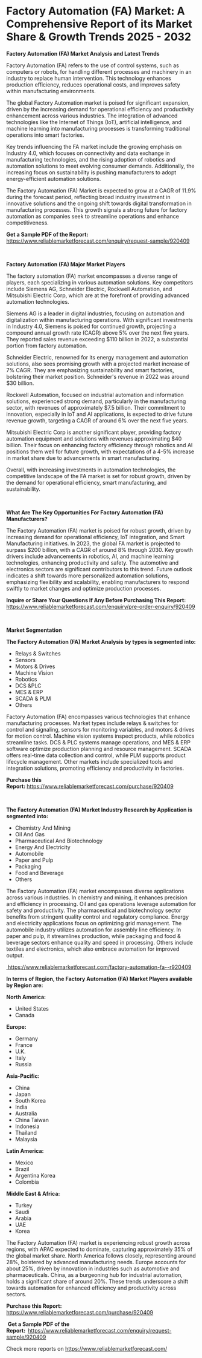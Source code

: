 <p><h1>Factory Automation (FA) Market: A Comprehensive Report of its Market Share & Growth Trends 2025 - 2032</h1></p><p><strong>Factory Automation (FA) Market Analysis and Latest Trends</strong></p>
<p><p>Factory Automation (FA) refers to the use of control systems, such as computers or robots, for handling different processes and machinery in an industry to replace human intervention. This technology enhances production efficiency, reduces operational costs, and improves safety within manufacturing environments.</p><p>The global Factory Automation market is poised for significant expansion, driven by the increasing demand for operational efficiency and productivity enhancement across various industries. The integration of advanced technologies like the Internet of Things (IoT), artificial intelligence, and machine learning into manufacturing processes is transforming traditional operations into smart factories. </p><p>Key trends influencing the FA market include the growing emphasis on Industry 4.0, which focuses on connectivity and data exchange in manufacturing technologies, and the rising adoption of robotics and automation solutions to meet evolving consumer demands. Additionally, the increasing focus on sustainability is pushing manufacturers to adopt energy-efficient automation solutions.</p><p>The Factory Automation (FA) Market is expected to grow at a CAGR of 11.9% during the forecast period, reflecting broad industry investment in innovative solutions and the ongoing shift towards digital transformation in manufacturing processes. This growth signals a strong future for factory automation as companies seek to streamline operations and enhance competitiveness.</p></p>
<p><strong>Get a Sample PDF of the Report:&nbsp;</strong> <a href="https://www.reliablemarketforecast.com/enquiry/request-sample/920409?utm_campaign=1169&utm_medium=2&utm_source=Github&utm_content=ia&utm_term=11032025&utm_id=factory-automation-fa">https://www.reliablemarketforecast.com/enquiry/request-sample/920409</a></p>
<p>&nbsp;</p>
<p><strong>Factory Automation (FA) Major Market Players</strong></p>
<p><p>The factory automation (FA) market encompasses a diverse range of players, each specializing in various automation solutions. Key competitors include Siemens AG, Schneider Electric, Rockwell Automation, and Mitsubishi Electric Corp, which are at the forefront of providing advanced automation technologies.</p><p>Siemens AG is a leader in digital industries, focusing on automation and digitalization within manufacturing operations. With significant investments in Industry 4.0, Siemens is poised for continued growth, projecting a compound annual growth rate (CAGR) above 5% over the next five years. They reported sales revenue exceeding $110 billion in 2022, a substantial portion from factory automation.</p><p>Schneider Electric, renowned for its energy management and automation solutions, also sees promising growth with a projected market increase of 7% CAGR. They are emphasizing sustainability and smart factories, bolstering their market position. Schneider's revenue in 2022 was around $30 billion.</p><p>Rockwell Automation, focused on industrial automation and information solutions, experienced strong demand, particularly in the manufacturing sector, with revenues of approximately $7.5 billion. Their commitment to innovation, especially in IoT and AI applications, is expected to drive future revenue growth, targeting a CAGR of around 6% over the next five years.</p><p>Mitsubishi Electric Corp is another significant player, providing factory automation equipment and solutions with revenues approximating $40 billion. Their focus on enhancing factory efficiency through robotics and AI positions them well for future growth, with expectations of a 4-5% increase in market share due to advancements in smart manufacturing.</p><p>Overall, with increasing investments in automation technologies, the competitive landscape of the FA market is set for robust growth, driven by the demand for operational efficiency, smart manufacturing, and sustainability.</p></p>
<p>&nbsp;</p>
<p><strong>What Are The Key Opportunities For Factory Automation (FA) Manufacturers?</strong></p>
<p><p>The Factory Automation (FA) market is poised for robust growth, driven by increasing demand for operational efficiency, IoT integration, and Smart Manufacturing initiatives. In 2023, the global FA market is projected to surpass $200 billion, with a CAGR of around 8% through 2030. Key growth drivers include advancements in robotics, AI, and machine learning technologies, enhancing productivity and safety. The automotive and electronics sectors are significant contributors to this trend. Future outlook indicates a shift towards more personalized automation solutions, emphasizing flexibility and scalability, enabling manufacturers to respond swiftly to market changes and optimize production processes.</p></p>
<p><strong>Inquire or Share Your Questions If Any Before Purchasing This Report:</strong> <a href="https://www.reliablemarketforecast.com/enquiry/pre-order-enquiry/920409?utm_campaign=1169&utm_medium=2&utm_source=Github&utm_content=ia&utm_term=11032025&utm_id=factory-automation-fa">https://www.reliablemarketforecast.com/enquiry/pre-order-enquiry/920409</a></p>
<p>&nbsp;</p>
<p><strong>Market Segmentation</strong></p>
<p><strong>The Factory Automation (FA) Market Analysis by types is segmented into:</strong></p>
<p><ul><li>Relays & Switches</li><li>Sensors</li><li>Motors & Drives</li><li>Machine Vision</li><li>Robotics</li><li>DCS &PLC</li><li>MES & ERP</li><li>SCADA & PLM</li><li>Others</li></ul></p>
<p><p>Factory Automation (FA) encompasses various technologies that enhance manufacturing processes. Market types include relays & switches for control and signaling, sensors for monitoring variables, and motors & drives for motion control. Machine vision systems inspect products, while robotics streamline tasks. DCS & PLC systems manage operations, and MES & ERP software optimize production planning and resource management. SCADA offers real-time data collection and control, while PLM supports product lifecycle management. Other markets include specialized tools and integration solutions, promoting efficiency and productivity in factories.</p></p>
<p><strong>Purchase this Report:&nbsp;</strong><a href="https://www.reliablemarketforecast.com/purchase/920409?utm_campaign=1169&utm_medium=2&utm_source=Github&utm_content=ia&utm_term=11032025&utm_id=factory-automation-fa">https://www.reliablemarketforecast.com/purchase/920409</a></p>
<p>&nbsp;</p>
<p><strong>The Factory Automation (FA) Market Industry Research by Application is segmented into:</strong></p>
<p><ul><li>Chemistry And Mining</li><li>Oil And Gas</li><li>Pharmaceutical And Biotechnology</li><li>Energy And Electricity</li><li>Automobile</li><li>Paper and Pulp</li><li>Packaging</li><li>Food and Beverage</li><li>Others</li></ul></p>
<p><p>The Factory Automation (FA) market encompasses diverse applications across various industries. In chemistry and mining, it enhances precision and efficiency in processing. Oil and gas operations leverage automation for safety and productivity. The pharmaceutical and biotechnology sector benefits from stringent quality control and regulatory compliance. Energy and electricity applications focus on optimizing grid management. The automobile industry utilizes automation for assembly line efficiency. In paper and pulp, it streamlines production, while packaging and food & beverage sectors enhance quality and speed in processing. Others include textiles and electronics, which also embrace automation for improved output.</p></p>
<p><a href="https://www.reliablemarketforecast.com/factory-automation-fa--r920409?utm_campaign=1169&utm_medium=2&utm_source=Github&utm_content=ia&utm_term=11032025&utm_id=factory-automation-fa">&nbsp;https://www.reliablemarketforecast.com/factory-automation-fa--r920409</a></p>
<p><strong>In terms of Region, the Factory Automation (FA) Market Players available by Region are:</strong></p>
<p>
    <p> <strong> North America: </strong>
        <ul>
            <li>United States</li>
            <li>Canada</li>
        </ul>
        </p> 
    <p> <strong> Europe: </strong>
        <ul>
            <li>Germany</li>
            <li>France</li>
            <li>U.K.</li>
            <li>Italy</li>
            <li>Russia</li>
        </ul>
        </p> 
    <p> <strong> Asia-Pacific: </strong>
        <ul>
            <li>China</li>
            <li>Japan</li>
            <li>South Korea</li>
            <li>India</li>
            <li>Australia</li>
            <li>China Taiwan</li>
            <li>Indonesia</li>
            <li>Thailand</li>
            <li>Malaysia</li>
        </ul>
        </p> 
    <p> <strong> Latin America: </strong>
        <ul>
            <li>Mexico</li>
            <li>Brazil</li>
            <li>Argentina Korea</li>
            <li>Colombia</li>
        </ul>
        </p> 
    <p> <strong> Middle East & Africa: </strong>
        <ul>
            <li>Turkey</li>
            <li>Saudi</li>
            <li>Arabia</li>
            <li>UAE</li>
            <li>Korea</li>
        </ul>
    </p>
    </p>
<p><p>The Factory Automation (FA) market is experiencing robust growth across regions, with APAC expected to dominate, capturing approximately 35% of the global market share. North America follows closely, representing around 28%, bolstered by advanced manufacturing needs. Europe accounts for about 25%, driven by innovation in industries such as automotive and pharmaceuticals. China, as a burgeoning hub for industrial automation, holds a significant share of around 20%. These trends underscore a shift towards automation for enhanced efficiency and productivity across sectors.</p></p>
<p><strong>Purchase this Report: </strong><a href="https://www.reliablemarketforecast.com/purchase/920409?utm_campaign=1169&utm_medium=2&utm_source=Github&utm_content=ia&utm_term=11032025&utm_id=factory-automation-fa">https://www.reliablemarketforecast.com/purchase/920409</a></p>
<p>&nbsp;<strong>Get a Sample PDF of the Report:&nbsp;&nbsp;</strong><a href="https://www.reliablemarketforecast.com/enquiry/request-sample/920409?utm_campaign=1169&utm_medium=2&utm_source=Github&utm_content=ia&utm_term=11032025&utm_id=factory-automation-fa">https://www.reliablemarketforecast.com/enquiry/request-sample/920409</a></p>
<p><strong></strong></p>
<p>Check more reports on <a href="https://www.reliablemarketforecast.com/?utm_campaign=1169&utm_medium=2&utm_source=Github&utm_content=ia&utm_term=11032025&utm_id=factory-automation-fa">https://www.reliablemarketforecast.com/</a></p>